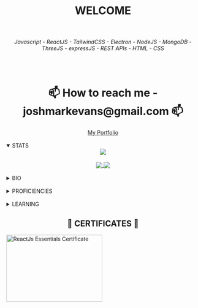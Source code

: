 <div align="center">
<h1 align="center">WELCOME</h1>
</div>

<br>

###### <p align="center">Javascript - ReactJS - TailwindCSS - Electron - NodeJS - MongoDB - ThreeJS - expressJS - REST APIs - HTML - CSS</p>

<br>

<div align="center">
<h1 align="center">
📫 How to reach me - joshmarkevans@gmail.com 📫
</h1>
<a href="https://portfolio-edelweisspirate.vercel.app/">
  My Portfolio
</a>
</div>

<br>

<details open>
  <summary>STATS</summary>
  
  <div align="center">
    <a href="https://github.com/ryo-ma/github-profile-trophy">
      <img align="center" src="https://github-profile-trophy.vercel.app/?username=EdelweissPirate&rank=SSS,SS,S,AAA,AA,A,B,C&theme=gruvbox&column=3" />
    </a>
  </div>

  <br>

  <div align="center">
    <a href="https://github.com/anuraghazra/github-readme-stats">
      <img align="center" src="https://github-readme-stats.vercel.app/api?username=EdelweissPirate&count_private=true&show_icons=true&theme=gruvbox&include_all_commits" />
    </a>
    <a href="https://github.com/anuraghazra/github-readme-stats">
      <img align="center" src="https://github-readme-stats.vercel.app/api/top-langs/?username=EdelweissPirate&theme=gruvbox" />
    </a>
  </div>
</details>

<br>

<details>
  <summary>BIO</summary>
  
  <div align="center">
  <h3 align="center">A tenacious and passionate developer that is always trying to expand the borders of my knowledge. Fundamentally intrigued by what can be achieved with code, I aim to bring enthusiasm and a new perspective to any project I am working on. Most recently I have been refining my Javascript by creating intricate engineering education sims, examples of which can be found on <a href='https://www.mobiusinstitute.com/calculators-simulations-severity-charts/?utm_campaign=Mobius%20Institute%20Social%20English&utm_content=192828066&utm_medium=social&utm_source=linkedin&hss_channel=lcp-787164'  target="_blank" rel="noopener noreferrer">this page</a> (NOTE: I did not create the site on which they are being loaded, just the sims). but now I am branching out to show my React skills and develop my stack knowledge as well as begining my journey to unravel the blockchain, via Solidity.</h3>
  </div>
</details>

<br>

<details>
  <summary>PROFICIENCIES</summary>

  <div align="center">
    <h4 align="center">Javascript<br>
    HTML<br>
    CSS<br>
    SASS<br>
    React<br>
    Blender<br>
    Unreal Engine<h4>
  </div>
</details>
  
<br>
    
<details>
  <summary>LEARNING</summary>

  <div align="center">
    <h4 align="center">Solidity<br>
    More React</h4>
  </div>
</details>
  
<div align="center">
<h2 align="center">🤝 CERTIFICATES 🤝</h2>
</div>
  
<div align="left">
<img src='https://i.imgur.com/XDJBjjN.jpeg' alt="ReactJs Essentials Certificate" width="250" height="175" title="Click me" />
</div>





<!---
EdelweissPirate/EdelweissPirate is a ✨ special ✨ repository because its `README.md` (this file) appears on your GitHub profile.
You can click the Preview link to take a look at your changes.
--->
